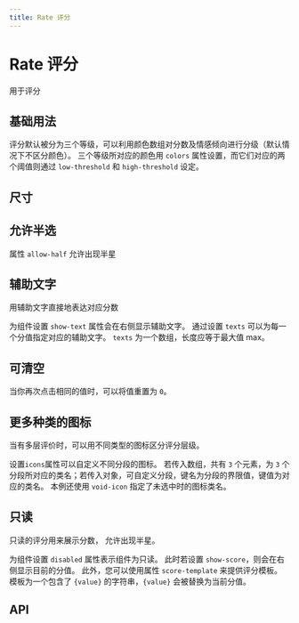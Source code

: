 ```yaml
---
title: Rate 评分
---
```


# Rate 评分

用于评分

## 基础用法

评分默认被分为三个等级，可以利用颜色数组对分数及情感倾向进行分级（默认情况下不区分颜色）。 三个等级所对应的颜色用 `colors` 属性设置，而它们对应的两个阈值则通过 `low-threshold` 和 `high-threshold` 设定。

<preview path="./basic" />

## 尺寸

<preview path="./sizes" />

## 允许半选

属性 `allow-half` 允许出现半星

<preview path="./allow-half" />

## 辅助文字

用辅助文字直接地表达对应分数

为组件设置 `show-text` 属性会在右侧显示辅助文字。 通过设置 `texts` 可以为每一个分值指定对应的辅助文字。 `texts` 为一个数组，长度应等于最大值 max。

<preview path="./text-usage" />

## 可清空

当你再次点击相同的值时，可以将值重置为 `0`。

<preview path="./clearable" />

## 更多种类的图标

当有多层评价时，可以用不同类型的图标区分评分层级。

设置`icons`属性可以自定义不同分段的图标。 若传入数组，共有 `3` 个元素，为 `3` 个分段所对应的类名；若传入对象，可自定义分段，键名为分段的界限值，键值为对应的类名。 本例还使用 `void-icon` 指定了未选中时的图标类名。

<preview path="./more-icons" />

## 只读

只读的评分用来展示分数， 允许出现半星。

为组件设置 `disabled` 属性表示组件为只读。 此时若设置 `show-score`，则会在右侧显示目前的分值。 此外，您可以使用属性 `score-template` 来提供评分模板。 模板为一个包含了 `{value}` 的字符串，`{value}` 会被替换为当前分值。

<preview path="./readonly" />

## API

<API src="./data.json" lang="zh"></API>